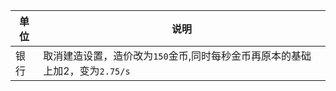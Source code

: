 <!--
 * @Date: 2021-12-24 15:27:47
 * @LastEditors: Fullsize
 * @LastEditTime: 2021-12-24 15:34:17
 * @FilePath: /AOE3-mod/荷兰加强/README.md
 * @Author: Fullsize
-->
| 单位 | 说明 
| --- | --- |
|银行|取消建造设置，造价改为`150`金币,同时每秒金币再原本的基础上加2，变为`2.75/s`|